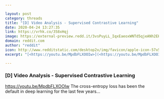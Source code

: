 ```yaml
---

layout: post
category: threads
title: "[D] Video Analysis - Supervised Contrastive Learning"
date: 2020-04-24 13:27:35
link: https://vrhk.co/358xHqj
image: https://external-preview.redd.it/3vsPuyLL_IqxEaeoxWNTd5qjeANh2EHiEgfdJSXRlMQ.jpg?width=480&height=251.308900524&auto=webp&crop=480:251.308900524,smart&s=b14d3d078624b7be8faf69388e2e11515e821c0b
domain: reddit.com
author: "reddit"
icon: http://www.redditstatic.com/desktop2x/img/favicon/apple-icon-57x57.png
excerpt: "[<https://youtu.be/MpdbFLXOOIw>](<https://youtu.be/MpdbFLXOOIw>) The cross-entropy loss has been the default in deep learning for the last few years..."

---
```


### [D] Video Analysis - Supervised Contrastive Learning

[<https://youtu.be/MpdbFLXOOIw>](<https://youtu.be/MpdbFLXOOIw>) The cross-entropy loss has been the default in deep learning for the last few years...
